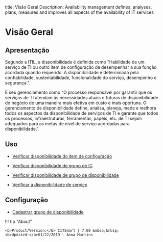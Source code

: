 title: Visão Geral
Description: Availability management defines, analyses, plans, measures and improves all aspects of the availability of IT services
# Visão Geral

Apresentação
----------------

Segundo a ITIL, a disponibilidade é definida como "Habilidade de um serviço de TI ou outro item de configuração de desempenhar a sua função acordada quando requerido. A disponibilidade é determinada pela confiabilidade, sustentabilidade, funcionalidade do serviço, desempenho e segurança.".

E seu gerenciamento como "O processo responsável por garantir que os serviços de TI atendam às necessidades atuais e futuras de disponibilidade do negócio de uma maneira mais efetiva em custo e mais oportuna. O gerenciamento de disponibilidade define, analisa, planeja, mede e melhora todos os aspectos da disponibilidade de serviços de TI e garante que todos os processos, infraestruturas, ferramentas, papéis, etc. de TI sejam adequados para as metas de nível de serviço acordadas para disponibilidade.".

Uso
-------

- [Verificar disponibilidade do item de configuração](/pt-br/citsmart-7/processes/availability/use/configuration-item-availability.html)

- [Verificar disponibilidade de grupo de IC](/pt-br/citsmart-7/processes/availability/use/CI-group-availability.html)

- [Verificar disponibilidade de grupo de disponibilidade](/pt-br/citsmart-7/processes/availability/use/availability-group.html)

- [Verificar a disponibilidade de serviço](/pt-br/citsmart-7/processes/availability/use/service-availability.html)

Configuração
-----------------

- [Cadastrar grupo de disponibilidade](/pt-br/citsmart-7/processes/availability/configuration/register-availability-group.html)

!!! tip "About"

    <b>Product/Version:</b> CITSmart | 7.00 &nbsp;&nbsp;
    <b>Updated:</b>01/22/2019 – Anna Martins

